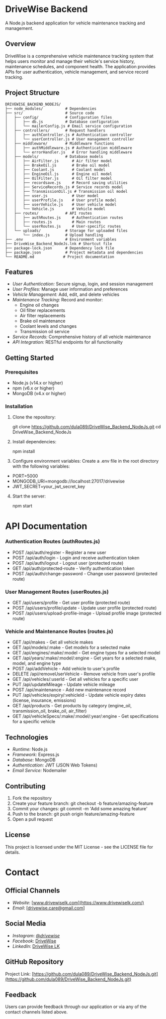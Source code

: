 # DriveWise Backend

A Node.js backend application for vehicle maintenance tracking and management.

## Overview

DriveWise is a comprehensive vehicle maintenance tracking system that helps users monitor and manage their vehicle's service history, maintenance schedules, and component health. The application provides APIs for user authentication, vehicle management, and service record tracking.

## Project Structure

```
DRIVEWISE_BACKEND_NODEJS/
├── node_modules/          # Dependencies
├── src/                   # Source code
│   ├── config/            # Configuration files
│   │   ├── db.js          # Database configuration
│   │   └── mailerConfig.js # Email service configuration
│   ├── controllers/       # Request handlers
│   │   ├── authController.js # Authentication controller
│   │   └── userController.js # User management controller
│   ├── middleware/        # Middleware functions
│   │   ├── authMiddleware.js # Authentication middleware
│   │   └── errorHandler.js   # Error handling middleware
│   ├── models/            # Database models
│   │   ├── AirFilter.js      # Air filter model
│   │   ├── BrakeOil.js       # Brake oil model
│   │   ├── Coolant.js        # Coolant model
│   │   ├── EngineOil.js      # Engine oil model
│   │   ├── OilFilter.js      # Oil filter model
│   │   ├── recordsave.js     # Record saving utilities
│   │   ├── ServiceRecords.js # Service records model
│   │   ├── TransmissionOil.js # Transmission oil model
│   │   ├── user.js           # User model
│   │   ├── userProfile.js    # User profile model
│   │   ├── userVehicle.js    # User vehicle model
│   │   └── Vehicle.js        # Vehicle model
│   ├── routes/            # API routes
│   │   ├── authRoutes.js     # Authentication routes
│   │   ├── routes.js         # Main routes
│   │   └── userRoutes.js     # User-specific routes
│   └── uploads/           # Storage for uploaded files
│       └── index.js       # Upload handling
├── .env                   # Environment variables
├── DriveWise_Backend_NodeJs.lnk # Shortcut file
├── package-lock.json      # Dependency lock file
├── package.json           # Project metadata and dependencies
└── README.md             # Project documentation
```



## Features

- *User Authentication:* Secure signup, login, and session management
- *User Profiles:* Manage user information and preferences
- *Vehicle Management:* Add, edit, and delete vehicles
- *Maintenance Tracking:* Record and monitor:
  - Engine oil changes
  - Oil filter replacements
  - Air filter replacements
  - Brake oil maintenance
  - Coolant levels and changes
  - Transmission oil service
- *Service Records:* Comprehensive history of all vehicle maintenance
- *API Integration:* RESTful endpoints for all functionality

## Getting Started

### Prerequisites

- Node.js (v14.x or higher)
- npm (v6.x or higher)
- MongoDB (v4.x or higher)

### Installation

1. Clone the repository:
   
   git clone https://github.com/dula089/DriveWise_Backend_NodeJs.git
   cd DriveWise_Backend_NodeJs
   

2. Install dependencies:
   
   npm install
   

3. Configure environment variables:
   Create a .env file in the root directory with the following variables:
   
  - PORT=5000
  - MONGODB_URI=mongodb://localhost:27017/drivewise
  - JWT_SECRET=your_jwt_secret_key
  

4. Start the server:
   
   npm start
   
# API Documentation

### Authentication Routes (authRoutes.js)
- POST /api/auth/register - Register a new user
- POST /api/auth/login - Login and receive authentication token
- POST /api/auth/logout - Logout user (protected route)
- GET /api/auth/protected-route - Verify authentication token
- POST /api/auth/change-password - Change user password (protected route)

### User Management Routes (userRoutes.js)
- GET /api/users/profile - Get user profile (protected route)
- POST /api/users/profile/update - Update user profile (protected route)
- POST /api/users/upload-profile-image - Upload profile image (protected route)

### Vehicle and Maintenance Routes (routes.js)
- GET /api/makes - Get all vehicle makes
- GET /api/models/:make - Get models for a selected make
- GET /api/engines/:make/:model - Get engine types for a selected model
- GET /api/years/:make/:model/:engine - Get years for a selected make, model, and engine type
- POST /api/addVehicle - Add vehicle to user's profile
- DELETE /api/removeUserVehicle - Remove vehicle from user's profile
- GET /api/vehicles/:userId - Get all vehicles for a specific user
- PUT /api/updateMileage - Update vehicle mileage
- POST /api/maintenance - Add new maintenance record
- PUT /api/vehicles/expiry/:vehicleId - Update vehicle expiry dates (license, insurance, emissions)
- GET /api/products - Get products by category (engine_oil, transmission_oil, brake_oil, air_filter)
- GET /api/vehicleSpecs/:make/:model/:year/:engine - Get specifications for a specific vehicle

## Technologies

- *Runtime:* Node.js
- *Framework:* Express.js
- *Database:* MongoDB
- *Authentication:* JWT (JSON Web Tokens)
- *Email Service:* Nodemailer

## Contributing

1. Fork the repository
2. Create your feature branch: git checkout -b feature/amazing-feature
3. Commit your changes: git commit -m 'Add some amazing feature'
4. Push to the branch: git push origin feature/amazing-feature
5. Open a pull request

## License

This project is licensed under the MIT License - see the LICENSE file for details.

# Contact

## Official Channels
- *Website*: [www.drivewiselk.com](https://www.drivewiselk.com/)
- *Email*: [drivewise.care@gmail.com]

## Social Media
- *Instagram*: [@_drivewise_](https://www.instagram.com/__drivewise__)
- *Facebook*: [DriveWise](https://www.facebook.com/share/162b7jrFa2/?mibextid=wwXIfr)
- *LinkedIn*: [DriveWise LK](https://www.linkedin.com/company/drivewise-lk)

## GitHub Repository
Project Link: [https://github.com/dula089/DriveWise_Backend_NodeJs.git](https://github.com/dula089/DriveWise_Backend_NodeJs.git)

## Feedback
Users can provide feedback through our application or via any of the contact channels listed above.
